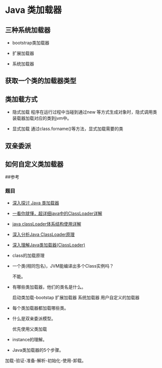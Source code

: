 
# Java 类加载器

## 三种系统加载器

* bootstrap类加载器

* 扩展加载器

* 系统加载器

## 获取一个类的加载器类型

## 类加载方式

* 隐式加载 
   程序在运行过程中当碰到通过new 等方式生成对象时，隐式调用类装载器加载对应的类到jvm中。 

* 显式加载
   通过class.forname()等方法，显式加载需要的类
   
## 双亲委派

## 如何自定义类加载器
  
##参考
### 题目

* [深入探讨 Java 类加载器](https://www.ibm.com/developerworks/cn/java/j-lo-classloader/index.html)
* [ 一看你就懂，超详细java中的ClassLoader详解](http://blog.csdn.net/briblue/article/details/54973413)
* [ java classLoader体系结构使用详解](http://blog.csdn.net/yaerfeng/article/details/51052576)
* [ 深入分析Java ClassLoader原理](http://blog.csdn.net/xyang81/article/details/7292380)
* [深入理解Java类加载器(ClassLoader)](http://blog.csdn.net/javazejian/article/details/73413292)

* class的加载原理

* 一个类(相同包名)，JVM能编译出多个Class实例吗？

   不能。

* 有哪些类加载器，他们的类名是什么。

   启动类加载-bootstap
   扩展加载器
   系统加载器
   用户自定义的加载器
   
* 每个类加载器都加载哪些类。

* 什么是双亲委派模型。
   
   优先使用父类加载
   
* instance的理解。

* Java类加载器的5个步骤。

加载-验证-准备-解析-初始化-使用-卸载。





